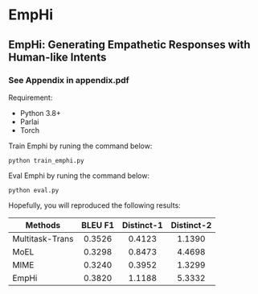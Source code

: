 # EmpHi

## EmpHi: Generating Empathetic Responses with Human-like Intents

### See Appendix in appendix.pdf

Requirement:
- Python 3.8+
- Parlai
- Torch

Train Emphi by runing the command below:
```
python train_emphi.py
```

Eval Emphi by runing the command below:
```
python eval.py
```

Hopefully, you will reproduced the following results:

| Methods      | BLEU F1   | Distinct-1     | Distinct-2     |
| ---------- | :-----------:  | :-----------: | :-----------: |
| Multitask-Trans     | 0.3526     | 0.4123     | 1.1390     |
| MoEL     | 0.3298     | 0.8473     | 4.4698     |
| MIME     | 0.3240     | 0.3952     | 1.3299     |
| EmpHi     | 0.3820     | 1.1188     | 5.3332     |
